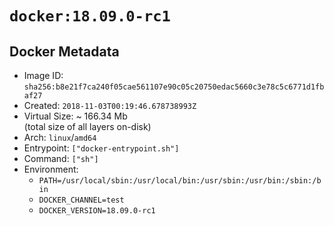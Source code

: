 # `docker:18.09.0-rc1`

## Docker Metadata

- Image ID: `sha256:b8e21f7ca240f05cae561107e90c05c20750edac5660c3e78c5c6771d1fbaf27`
- Created: `2018-11-03T00:19:46.678738993Z`
- Virtual Size: ~ 166.34 Mb  
  (total size of all layers on-disk)
- Arch: `linux`/`amd64`
- Entrypoint: `["docker-entrypoint.sh"]`
- Command: `["sh"]`
- Environment:
  - `PATH=/usr/local/sbin:/usr/local/bin:/usr/sbin:/usr/bin:/sbin:/bin`
  - `DOCKER_CHANNEL=test`
  - `DOCKER_VERSION=18.09.0-rc1`
